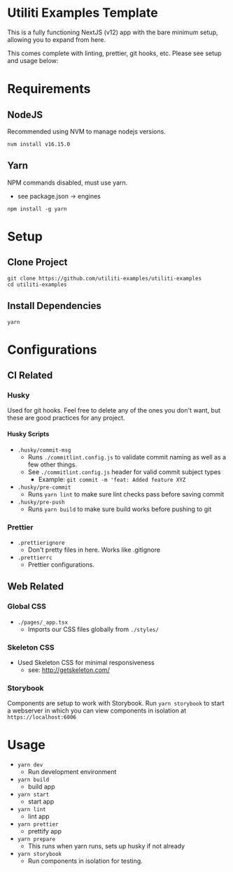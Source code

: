 # Utiliti Examples Template

This is a fully functioning NextJS (v12) app with the bare minimum setup, allowing you to expand from here.

This comes complete with linting, prettier, git hooks, etc. Please see setup and usage below:

# Requirements

## NodeJS

Recommended using NVM to manage nodejs versions.

```
nvm install v16.15.0
```

## Yarn

NPM commands disabled, must use yarn.

-   see package.json -> engines

```
npm install -g yarn
```

# Setup

## Clone Project

```
git clone https://github.com/utiliti-examples/utiliti-examples 
cd utiliti-examples
```

## Install Dependencies

```
yarn
```

# Configurations

## CI Related

### Husky

Used for git hooks. Feel free to delete any of the ones you don't want, but these are good practices for any project.

#### Husky Scripts

-   `.husky/commit-msg`
    -   Runs `./commitlint.config.js` to validate commit naming as well as a few other things.
    -   See `./commitlint.config.js` header for valid commit subject types
        -   Example: `git commit -m 'feat: Added feature XYZ`
-   `.husky/pre-commit`
    -   Runs `yarn lint` to make sure lint checks pass before saving commit
-   `.husky/pre-push`
    -   Runs `yarn build` to make sure build works before pushing to git

### Prettier

-   `.prettierignore`
    -   Don't pretty files in here. Works like .gitignore
-   `.prettierrc`
    -   Prettier configurations.

## Web Related

### Global CSS
-   `./pages/_app.tsx`
    -   Imports our CSS files globally from `./styles/`

### Skeleton CSS

-   Used Skeleton CSS for minimal responsiveness
    -   see: http://getskeleton.com/

### Storybook
Components are setup to work with Storybook.  Run `yarn storybook` to start a webserver in which you can view components in isolation at `https://localhost:6006`

# Usage

-   `yarn dev`
    -   Run development environment
-   `yarn build`
    -   build app
-   `yarn start`
    -   start app
-   `yarn lint`
    -   lint app
-   `yarn prettier`
    -   prettify app
-   `yarn prepare`
    -   This runs when yarn runs, sets up husky if not already
-   `yarn storybook`
    -   Run components in isolation for testing.
